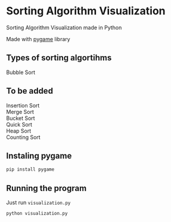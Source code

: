 # Sorting Algorithm Visualization

Sorting Algorithm Visualization made in Python

Made with [pygame](https://www.pygame.org/) library

## Types of sorting algortihms

Bubble Sort

## To be added

Insertion Sort <br />
Merge Sort <br />
Bucket Sort <br />
Quick Sort <br />
Heap Sort <br />
Counting Sort <br />

## Instaling pygame
```bash
pip install pygame
```

## Running the program

Just run `visualization.py`

```bach
python visualization.py
```



